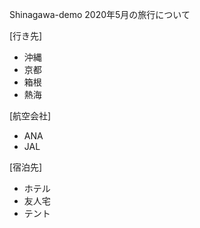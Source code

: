 Shinagawa-demo
2020年5月の旅行について

[行き先]
- 沖縄  
- 京都  
- 箱根  
- 熱海  

[航空会社]
- ANA
- JAL 

[宿泊先] 
- ホテル  
- 友人宅  
- テント
